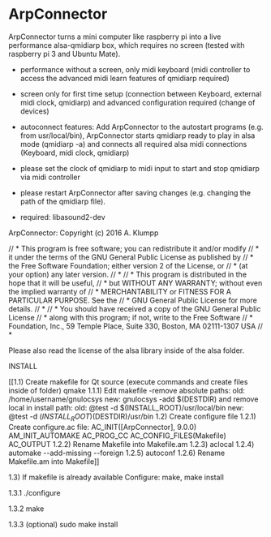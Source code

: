 # ArpConnector

ArpConnector turns a mini computer like raspberry pi into a live performance alsa-qmidiarp box, which requires no screen (tested with raspberry pi 3 and Ubuntu Mate).

- performance without a screen, only midi keyboard  (midi controller to access the advanced midi learn features of qmidiarp required)

- screen only for first time setup (connection between Keyboard, external midi clock, qmidiarp) and advanced configuration required (change of devices)

- autoconnect features: Add ArpConnector to the autostart programs (e.g. from usr/local/bin), ArpConnector starts qmidiarp ready to play in alsa mode (qmidiarp -a) and connects all required alsa midi connections (Keyboard, midi clock, qmidiarp)

- please set the clock of qmidiarp to midi input to start and stop qmidiarp via midi controller 

- please restart ArpConnector after saving changes (e.g. changing the path of the qmidiarp file).

- required: libasound2-dev

ArpConnector: Copyright (c) 2016 A. Klumpp

// *  This program is free software; you can redistribute it and/or modify
// *  it under the terms of the GNU General Public License as published by
// *  the Free Software Foundation; either version 2 of the License, or
// *  (at your option) any later version.
// *
// *  This program is distributed in the hope that it will be useful,
// *  but WITHOUT ANY WARRANTY; without even the implied warranty of
// *  MERCHANTABILITY or FITNESS FOR A PARTICULAR PURPOSE.  See the
// *  GNU General Public License for more details.
// *
// *  You should have received a copy of the GNU General Public License
// *  along with this program; if not, write to the Free Software
// *  Foundation, Inc., 59 Temple Place, Suite 330, Boston, MA  02111-1307 USA
// *

Please also read the license of the alsa library inside of the alsa folder.


INSTALL


[[1.1) Create makefile for Qt source (execute commands and create files inside of folder)
qmake
1.1.1) Edit makefile
-remove absolute paths:
old: /home/username/gnulocsys
new: gnulocsys
-add $(DESTDIR) and remove local in install path:
old: @test -d $(INSTALL_ROOT)/usr/local/bin 
new: @test -d $(INSTALL_ROOT)$(DESTDIR)/usr/bin 
1.2) Create configure file
1.2.1) Create configure.ac file:
AC_INIT([ArpConnector], 9.0.0)
AM_INIT_AUTOMAKE
AC_PROG_CC
AC_CONFIG_FILES(Makefile)
AC_OUTPUT
1.2.2) Rename Makefile into Makefile.am
1.2.3) aclocal
1.2.4) automake --add-missing --foreign
1.2.5) autoconf
1.2.6) Rename Makefile.am into Makefile]]

1.3) If makefile is already available Configure: make, make install

1.3.1
./configure

1.3.2
make

1.3.3 (optional)
sudo make install
